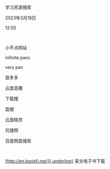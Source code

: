 学习资源搜索

2023年3月18日

12:50

 

小不点网站

infinite panc

very pan

盘多多

云盘恶魔

下载搜

盘搜

云盘精灵

坑搜网

百度网盘搜索

 

[http://en.bookfi.net/]{.underline} 英文电子书下载
